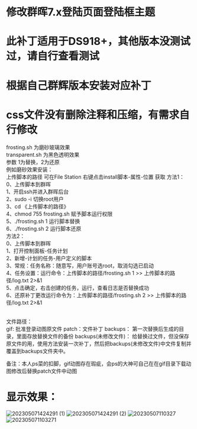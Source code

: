 # 修改群晖7.x登陆页面登陆框主题<br>
# 此补丁适用于DS918+，其他版本没测试过，请自行查看测试<br>
# 根据自己群辉版本安装对应补丁<br>
# css文件没有删除注释和压缩，有需求自行修改
frosting.sh 为磨砂玻璃效果<br>
transparent.sh 为黑色透明效果<br>
参数 1为替换，2为还原<br>
例如磨砂效果安装：<br>
    上传脚本的路径 可在File Station 右键点击install脚本-属性-位置 获取
    方法1： <br>
        0、上传脚本到群晖 <br>
        1、开启ssh并进入群晖后台 <br>
        2、sudo -i  切换root用户 <br>
        3、cd 《上传脚本的路径》 <br>
        4、chmod 755 frosting.sh 赋予脚本运行权限 <br>
        5、./frosting.sh 1 运行脚本替换 <br>
        6、./frosting.sh 2 运行脚本还原 <br>
    方法2： <br>
        0、上传脚本到群晖 <br>
        1、打开控制面板-任务计划 <br>
        2、新增-计划的任务-用户定义的脚本 <br>
        3、常规：任务名称：随意写，用户账号选root，取消勾选已启动<br>
        4、任务设置：运行命令：上传脚本的路径/frosting.sh 1 >> 上传脚本的路径/log.txt 2>&1 <br>
        5、点击确定，右击创建的任务，运行，查看日志是否替换成功 <br>
        6、还原补丁更改运行命令为：上传脚本的路径/frosting.sh 2 >> 上传脚本的路径/log.txt 2>&1 <br>
<br>

文件路径：<br>
    gif: 批准登录动图原文件
    patch：文件补丁
    backups： 第一次替换后生成的目录，里面存放替换文件的备份
    backups(未修改文件)： 给替换过文件，但没保存原文件的用，使用方法安装一次补丁，然后把backups(未修改文件)中文件复制并覆盖到backups文件夹中。
<br>

备注：本人ps菜的扣脚，gif动图存在瑕疵，会ps的大神可自己在在gif目录下载动图修改后替换patch文件中动图
# 显示效果： <br>
![202305071424291 (1)](https://user-images.githubusercontent.com/29589598/236661896-76aca08d-14af-4ebe-a483-35c26a437120.png)
![202305071424291 (2)](https://user-images.githubusercontent.com/29589598/236661803-e4d84860-aec6-4424-aadc-c98167e14f66.png)
![20230507110327](https://user-images.githubusercontent.com/29589598/236655506-a8e60ab3-bc24-45be-a804-814b4b850aac.png)
![202305071103271](https://user-images.githubusercontent.com/29589598/236655511-4a946a1e-096b-4746-adfb-02975fb867db.png)
